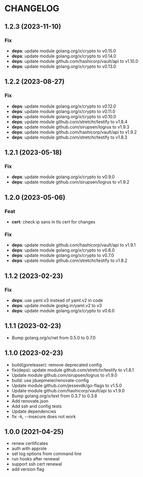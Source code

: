 # CHANGELOG

## 1.2.3 (2023-11-10)

### Fix

- **deps**: update module golang.org/x/crypto to v0.15.0
- **deps**: update module golang.org/x/crypto to v0.14.0
- **deps**: update module github.com/hashicorp/vault/api to v1.10.0
- **deps**: update module golang.org/x/crypto to v0.13.0

## 1.2.2 (2023-08-27)

### Fix

- **deps**: update module golang.org/x/crypto to v0.12.0
- **deps**: update module golang.org/x/crypto to v0.11.0
- **deps**: update module golang.org/x/crypto to v0.10.0
- **deps**: update module github.com/stretchr/testify to v1.8.4
- **deps**: update module github.com/sirupsen/logrus to v1.9.3
- **deps**: update module github.com/hashicorp/vault/api to v1.9.2
- **deps**: update module github.com/stretchr/testify to v1.8.3

## 1.2.1 (2023-05-18)

### Fix

- **deps**: update module golang.org/x/crypto to v0.9.0
- **deps**: update module github.com/sirupsen/logrus to v1.9.2

## 1.2.0 (2023-05-06)

### Feat

- **cert**: check ip sans in tls cert for changes

### Fix

- **deps**: update module github.com/hashicorp/vault/api to v1.9.1
- **deps**: update module golang.org/x/crypto to v0.8.0
- **deps**: update module golang.org/x/crypto to v0.7.0
- **deps**: update module github.com/stretchr/testify to v1.8.2

## 1.1.2 (2023-02-23)

### Fix

- **deps**: use yaml.v3 instead of yaml.v2 in code
- **deps**: update module gopkg.in/yaml.v2 to v3
- **deps**: update module golang.org/x/crypto to v0.6.0

## 1.1.1 (2023-02-23)

* Bump golang.org/x/net from 0.5.0 to 0.7.0

## 1.1.0 (2023-02-23)

* build(goreleaser): remove deprecated config
* fix(deps): update module github.com/stretchr/testify to v1.8.1
* Update module github.com/sirupsen/logrus to v1.9.0
* build: use jduepmeier/renovate-config
* Update module github.com/jessevdk/go-flags to v1.5.0
* Update module github.com/hashicorp/vault/api to v1.9.0
* Bump golang.org/x/text from 0.3.7 to 0.3.8
* Add renovate.json
* Add ssh and config tests
* Update dependencies
* fix -k, --insecure does not work

## 1.0.0 (2021-04-25)

* renew certificates
* auth with approle
* set log options from command line
* run hooks after renewal
* support ssh cert renewal
* add version flag
